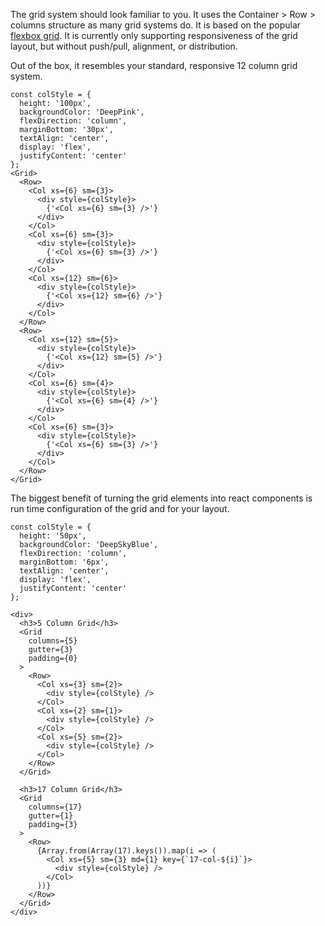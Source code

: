 The grid system should look familiar to you. It uses the Container > Row > columns
structure as many grid systems do. It is based on the popular [flexbox grid](http://flexboxgrid.com/).
It is currently only supporting responsiveness of the grid layout, but without push/pull, alignment, or distribution.

Out of the box, it resembles your standard, responsive 12 column grid system.

```
const colStyle = {
  height: '100px',
  backgroundColor: 'DeepPink',
  flexDirection: 'column',
  marginBottom: '30px',
  textAlign: 'center',
  display: 'flex',
  justifyContent: 'center'
};
<Grid>
  <Row>
    <Col xs={6} sm={3}>
      <div style={colStyle}>
        {'<Col xs={6} sm={3} />'}
      </div>
    </Col>
    <Col xs={6} sm={3}>
      <div style={colStyle}>
        {'<Col xs={6} sm={3} />'}
      </div>
    </Col>
    <Col xs={12} sm={6}>
      <div style={colStyle}>
        {'<Col xs={12} sm={6} />'}
      </div>
    </Col>
  </Row>
  <Row>
    <Col xs={12} sm={5}>
      <div style={colStyle}>
        {'<Col xs={12} sm={5} />'}
      </div>
    </Col>
    <Col xs={6} sm={4}>
      <div style={colStyle}>
        {'<Col xs={6} sm={4} />'}
      </div>
    </Col>
    <Col xs={6} sm={3}>
      <div style={colStyle}>
        {'<Col xs={6} sm={3} />'}
      </div>
    </Col>
  </Row>
</Grid>
```


The biggest benefit of turning the grid elements into react components is run time
configuration of the grid and for your layout.

```
const colStyle = {
  height: '50px',
  backgroundColor: 'DeepSkyBlue',
  flexDirection: 'column',
  marginBottom: '6px',
  textAlign: 'center',
  display: 'flex',
  justifyContent: 'center'
};

<div>
  <h3>5 Column Grid</h3>
  <Grid
    columns={5}
    gutter={3}
    padding={0}
  >
    <Row>
      <Col xs={3} sm={2}>
        <div style={colStyle} />
      </Col>
      <Col xs={2} sm={1}>
        <div style={colStyle} />
      </Col>
      <Col xs={5} sm={2}>
        <div style={colStyle} />
      </Col>
    </Row>
  </Grid>

  <h3>17 Column Grid</h3>
  <Grid
    columns={17}
    gutter={1}
    padding={3}
  >
    <Row>
      {Array.from(Array(17).keys()).map(i => (
        <Col xs={5} sm={3} md={1} key={`17-col-${i}`}>
          <div style={colStyle} />
        </Col>
      ))}
    </Row>
  </Grid>
</div>
```
